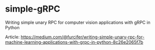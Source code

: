 # simple-gRPC

Writing simple unary RPC for computer vision applications with gRPC in Python

Article: https://medium.com/@furcifer/writing-simple-unary-rpc-for-machine-learning-applications-with-grpc-in-python-8c26e2065f7b